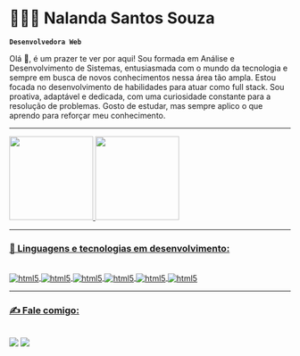 # 👩🏻‍💻 Nalanda Santos Souza

**`Desenvolvedora Web`**

Olá 👋, é um prazer te ver por aqui! Sou formada em Análise e Desenvolvimento de Sistemas, entusiasmada com o mundo da tecnologia e sempre em busca de novos conhecimentos nessa área tão ampla. Estou focada no desenvolvimento de habilidades para atuar como full stack. Sou proativa, adaptável e dedicada, com uma curiosidade constante para a resolução de problemas. Gosto de estudar, mas sempre aplico o que aprendo para reforçar meu conhecimento. 

---

<div>
  <a href="https://github.com/nalandasouza">
  <img height="150em" src="https://github-readme-stats.vercel.app/api/top-langs/?username=nalandasouza&layout=compact&langs_count=7&theme=radical"/> 
  <img height="150em" src="https://github-readme-stats.vercel.app/api?username=nalandasouza&show_icons=true&theme=radical&include_all_commits=true"/>
</div>

---

### 🤖 Linguagens e tecnologias em desenvolvimento:

<div style="display: inline_block"><br/>
  <img align="center" alt="html5" src="https://img.shields.io/badge/HTML5-E34F26?style=for-the-badge&logo=html5&logoColor=white"/>
  <img align="center" alt="html5" src="https://img.shields.io/badge/CSS3-1572B6?style=for-the-badge&logo=css3&logoColor=white"/>
  <img align="center" alt="html5" src="https://img.shields.io/badge/JavaScript-323330?style=for-the-badge&logo=javascript&logoColor=F7DF1E"/>
  <img align="center" alt="html5" src="https://img.shields.io/badge/Node.js-43853D?style=for-the-badge&logo=node.js&logoColor=white"/>
  <img align="center" alt="html5" src="https://img.shields.io/badge/React-20232A?style=for-the-badge&logo=react&logoColor=61DAFB"/>
  <img align="center" alt="html5" src="https://img.shields.io/badge/GIT-E44C30?style=for-the-badge&logo=git&logoColor=white"/>
</div>

---

### ✍️ Fale comigo:

<div><br/>
  <a href="https://www.linkedin.com/in/nalanda-santos-60b65a264" target="_blank"><img src="https://img.shields.io/badge/-LinkedIn-%230077B5?style=for-the-badge&logo=linkedin&logoColor=white" target="_blank"></a>
  <a href="mailto:nalanda.ue@gmail.com" target="_blank"><img src="https://img.shields.io/badge/Gmail-D14836?style=for-the-badge&logo=gmail&logoColor=white"></a>
</div>
